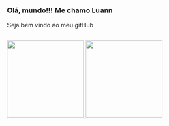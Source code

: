 ### Olá, mundo!!! Me chamo Luann
Seja bem vindo ao meu gitHub
<div style="display: flex; justify-content: space-evenly; margin-bottom: 14px">
    <link rel="stylesheet" href="https://cdn.jsdelivr.net/gh/devicons/devicon@v2.15.1/devicon.min.css">
    <i class="devicon-react-original colored"></i>
    <i class="devicon-nextjs-original colored"></i>
    <i class="devicon-html5-plain colored"></i>
    <i class="devicon-css3-plain colored"></i>
    <i class="devicon-bootstrap-plain colored"></i>
    <i class="devicon-javascript-plain colored"></i>
    <i class="devicon-nodejs-plain colored"></i>
    <i class="devicon-java-plain colored"></i>
    <i class="devicon-c-plain colored"></i>
</div>
<div>
    <a href="https://github.com/LuannFelipe">
    <img height="180em" src="https://github-readme-stats.vercel.app/api?username=LuannFelipe&show_icons=true&theme=tokyonight&include_all_commits=false&count_private=true"/>
    <img height="180em" src="https://github-readme-stats.vercel.app/api/top-langs/?username=LuannFelipe&layout=compact&langs_count=7&theme=tokyonight"/>
</div>
 
